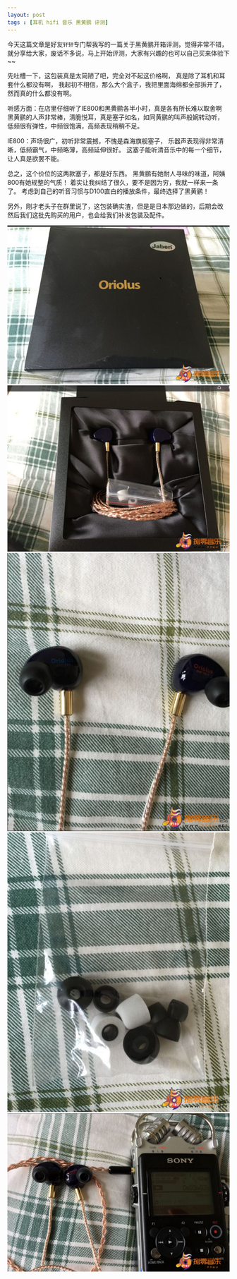 ```yaml
---
layout: post
tags : [耳机 hifi 音乐 黑黄鹂 评测]
---
```


今天这篇文章是好友`轩轩`专门帮我写的一篇关于黑黄鹂开箱评测，觉得非常不错，就分享给大家，废话不多说，马上开始评测，大家有兴趣的也可以自己买来体验下~~

先吐槽一下，这包装真是太简陋了吧，完全对不起这价格啊，
真是除了耳机和耳套什么都没有啊，
我起初不相信，那么大个盒子，我把里面海绵都全部拆开了，
然而真的什么都没有啊。

听感方面：在店里仔细听了IE800和黑黄鹂各半小时，真是各有所长难以取舍啊
黑黄鹂的人声非常棒，清脆悦耳，真是塞子如名，如同黄鹂的叫声般婉转动听，
低频很有弹性，中频很饱满，高频表现稍稍不足。

IE800：声场很广，初听非常震撼，不愧是森海旗舰塞子，
乐器声表现得非常清晰，低频霸气，中频略薄，高频延伸很好。
这塞子能听清音乐中的每一个细节，让人真是欲罢不能。

总之，这个价位的这两款塞子，都是好东西。
黑黄鹂有她耐人寻味的味道，阿姨800有她规整的气质！
着实让我纠结了很久，要不是因为穷，我就一样来一条了。
考虑到自己的听音习惯与D100直白的播放条件，最终选择了黑黄鹂！

另外，刚才老头子在群里说了，这包装确实渣，但是是日本那边做的，后期会改
然后我们这批先购买的用户，也会给我们补发包装及配件。

 <img src='/assets/articles/2015-09-02/1.jpg' />

  <img src='/assets/articles/2015-09-02/2.jpg' />

 <img src='/assets/articles/2015-09-02/3.jpg' />

 <img src='/assets/articles/2015-09-02/4.jpg' />

 <img src='/assets/articles/2015-09-02/5.jpg' />

